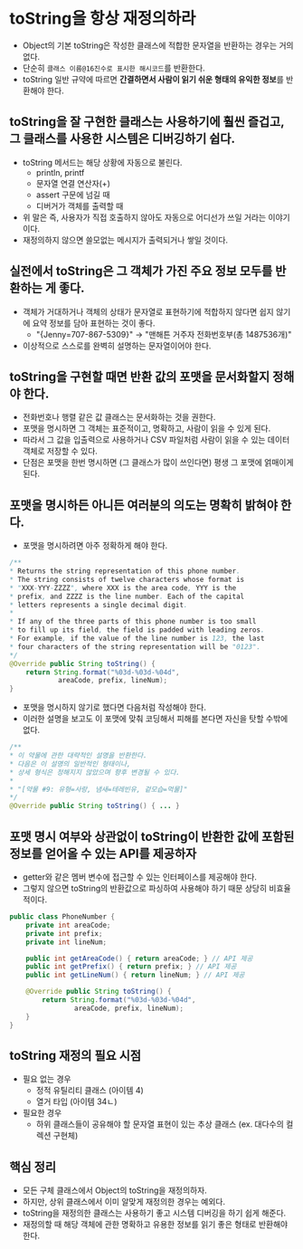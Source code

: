 # toString을 항상 재정의하라

- Object의 기본 toString은 작성한 클래스에 적합한 문자열을 반환하는 경우는 거의 없다.
- 단순히 `클래스 이름@16진수로 표시한 해시코드`를 반환한다.
- toString 일반 규약에 따르면 **간결하면서 사람이 읽기 쉬운 형태의 유익한 정보**를 반환해야 한다.

## toString을 잘 구현한 클래스는 사용하기에 훨씬 즐겁고, 그 클래스를 사용한 시스템은 디버깅하기 쉽다.

- toString 메서드는 해당 상황에 자동으로 불린다.
    - println, printf
    - 문자열 연결 연산자(+)
    - assert 구문에 넘길 때
    - 디버거가 객체를 출력할 때
- 위 말은 즉, 사용자가 직접 호출하지 않아도 자동으로 어디선가 쓰일 거라는 이야기이다.
- 재정의하지 않으면 쓸모없는 메시지가 출력되거나 쌓일 것이다.

## 실전에서 toString은 그 객체가 가진 주요 정보 모두를 반환하는 게 좋다.

- 객체가 거대하거나 객체의 상태가 문자열로 표현하기에 적합하지 않다면 쉽지 않기에 요약 정보를 담아 표현하는 것이 좋다.
    - "{Jenny=707-867-5309}" -> "맨해튼 거주자 전화번호부(총 1487536개)"
- 이상적으로 스스로를 완벽히 설명하는 문자열이어야 한다.

## toString을 구현할 때면 반환 값의 포맷을 문서화할지 정해야 한다.

- 전화번호나 행렬 같은 값 클래스는 문서화하는 것을 권한다.
- 포맷을 명시하면 그 객체는 표준적이고, 명확하고, 사람이 읽을 수 있게 된다.
- 따라서 그 값을 입출력으로 사용하거나 CSV 파일처럼 사람이 읽을 수 있는 데이터 객체로 저장할 수 있다.
- 단점은 포맷을 한번 명시하면 (그 클래스가 많이 쓰인다면) 평생 그 포맷에 얽매이게 된다.

## 포맷을 명시하든 아니든 여러분의 의도는 명확히 밝혀야 한다.

- 포맷을 명시하려면 아주 정확하게 해야 한다.

```java
/**
* Returns the string representation of this phone number.
* The string consists of twelve characters whose format is
* "XXX-YYY-ZZZZ", where XXX is the area code, YYY is the
* prefix, and ZZZZ is the line number. Each of the capital
* letters represents a single decimal digit.
*
* If any of the three parts of this phone number is too small
* to fill up its field, the field is padded with leading zeros.
* For example, if the value of the line number is 123, the last
* four characters of the string representation will be "0123".
*/
@Override public String toString() {
    return String.format("%03d-%03d-%04d",
            areaCode, prefix, lineNum);
}
```

- 포맷을 명시하지 않기로 했다면 다음처럼 작성해야 한다.
- 이러한 설명을 보고도 이 포맷에 맞춰 코딩해서 피해를 본다면 자신을 탓할 수밖에 없다.

```java
/**
* 이 약물에 관한 대략적인 설명을 반환한다.
* 다음은 이 설명의 일반적인 형태이나,
* 상세 형식은 정해지지 않았으며 향후 변경될 수 있다.
*
* "[약물 #9: 유형=사랑, 냄새=테레빈유, 겉모습=먹물]"
*/
@Override public String toString() { ... }
```

## 포맷 명시 여부와 상관없이 toString이 반환한 값에 포함된 정보를 얻어올 수 있는 API를 제공하자

- getter와 같은 멤버 변수에 접근할 수 있는 인터페이스를 제공해야 한다.
- 그렇지 않으면 toString의 반환값으로 파싱하여 사용해야 하기 때문 상당히 비효율적이다.

```java
public class PhoneNumber {
    private int areaCode;
    private int prefix;
    private int lineNum;

    public int getAreaCode() { return areaCode; } // API 제공
    public int getPrefix() { return prefix; } // API 제공
    public int getLineNum() { return lineNum; } // API 제공

    @Override public String toString() {
        return String.format("%03d-%03d-%04d",
                areaCode, prefix, lineNum);
    }
}
```

## toString 재정의 필요 시점

- 필요 없는 경우
    - 정적 유틸리티 클래스 (아이템 4)
    - 열거 타입 (아이템 34ㄴ)
- 필요한 경우
    - 하위 클래스들이 공유해야 할 문자열 표현이 있는 추상 클래스 (ex. 대다수의 컬렉션 구현체)

## 핵심 정리

- 모든 구체 클래스에서 Object의 toString을 재정의하자.
- 하지만, 상위 클래스에서 이미 알맞게 재정의한 경우는 예외다.
- toString을 재정의한 클래스는 사용하기 좋고 시스템 디버깅을 하기 쉽게 해준다.
- 재정의할 때 해당 객체에 관한 명확하고 유용한 정보를 읽기 좋은 형태로 반환해야 한다.